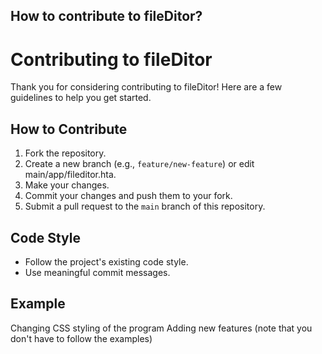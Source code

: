 ## How to contribute to fileDitor?
# Contributing to fileDitor

Thank you for considering contributing to fileDitor! Here are a few guidelines to help you get started.

## How to Contribute

1. Fork the repository.
2. Create a new branch (e.g., `feature/new-feature`) or edit main/app/fileditor.hta.
3. Make your changes.
4. Commit your changes and push them to your fork.
5. Submit a pull request to the `main` branch of this repository.

## Code Style

- Follow the project's existing code style.
- Use meaningful commit messages.

## Example
Changing CSS styling of the program
Adding new features
(note that you don't have to follow the examples)